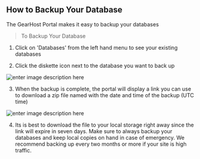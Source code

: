 How to Backup Your Database
---------------------------

The GearHost Portal makes it easy to backup your databases

>To Backup Your Database

1. Click on 'Databases' from the left hand menu to see your existing databases

2. Click the diskette icon next to the database you want to back up

 ![enter image description here](http://i.imgur.com/hCZ8Ggy.png)
 
3. When the backup is complete, the portal will display a link you can use to download a zip file named with the date and time of the backup (UTC time)

 ![enter image description here](http://i.imgur.com/3GZWLFW.png)

4. Its is best to download the file to your local storage right away since the link will expire in seven days. Make sure to always backup your databases and keep local copies on hand in case of emergency. We recommend backing up every two months or more if your site is high traffic. 